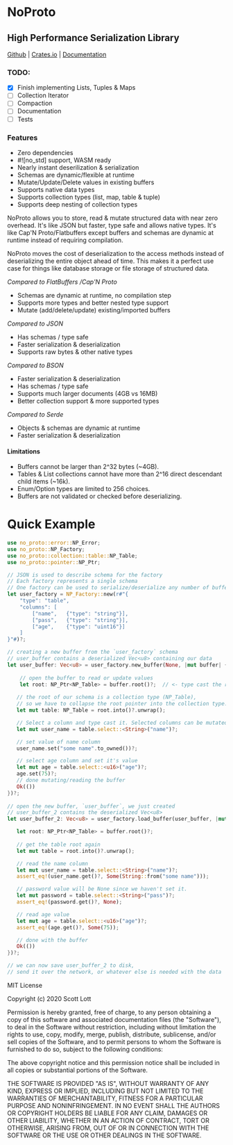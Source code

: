 # NoProto
## High Performance Serialization Library

[Github](https://github.com/ClickSimply/NoProto) | [Crates.io](https://crates.io/crates/no_proto) | [Documentation](https://docs.rs/no_proto)

### TODO: 
- [x] Finish implementing Lists, Tuples & Maps
- [ ] Collection Iterator
- [ ] Compaction
- [ ] Documentation
- [ ] Tests

### Features
- Zero dependencies
- #![no_std] support, WASM ready
- Nearly instant deserilization & serialization
- Schemas are dynamic/flexible at runtime
- Mutate/Update/Delete values in existing buffers
- Supports native data types
- Supports collection types (list, map, table & tuple)
- Supports deep nesting of collection types

NoProto allows you to store, read & mutate structured data with near zero overhead.  It's like JSON but faster, type safe and allows native types.  It's like Cap'N Proto/Flatbuffers except buffers and schemas are dynamic at runtime instead of requiring compilation.  

NoProto moves the cost of deserialization to the access methods instead of deserializing the entire object ahead of time. This makes it a perfect use case for things like database storage or file storage of structured data.

*Compared to FlatBuffers /Cap'N Proto*
- Schemas are dynamic at runtime, no compilation step
- Supports more types and better nested type support
- Mutate (add/delete/update) existing/imported buffers

*Compared to JSON*
- Has schemas / type safe
- Faster serialization & deserialization
- Supports raw bytes & other native types

*Compared to BSON*
- Faster serialization & deserialization
- Has schemas / type safe
- Supports much larger documents (4GB vs 16MB)
- Better collection support & more supported types

*Compared to Serde*
- Objects & schemas are dynamic at runtime
- Faster serialization & deserialization

#### Limitations
- Buffers cannot be larger than 2^32 bytes (~4GB).
- Tables & List collections cannot have more than 2^16 direct descendant child items (~16k).
- Enum/Option types are limited to 256 choices.
- Buffers are not validated or checked before deserializing.

# Quick Example
```rust
use no_proto::error::NP_Error;
use no_proto::NP_Factory;
use no_proto::collection::table::NP_Table;
use no_proto::pointer::NP_Ptr;

// JSON is used to describe schema for the factory
// Each factory represents a single schema
// One factory can be used to serialize/deserialize any number of buffers
let user_factory = NP_Factory::new(r#"{
    "type": "table",
    "columns": [
        ["name",   {"type": "string"}],
        ["pass",   {"type": "string"}],
        ["age",    {"type": "uint16"}]
    ]
}"#)?;

// creating a new buffer from the `user_factory` schema
// user_buffer contains a deserialized Vec<u8> containing our data
let user_buffer: Vec<u8> = user_factory.new_buffer(None, |mut buffer| {
   
    // open the buffer to read or update values
    let root: NP_Ptr<NP_Table> = buffer.root()?;  // <- type cast the root
        
   // the root of our schema is a collection type (NP_Table), 
   // so we have to collapse the root pointer into the collection type.
   let mut table: NP_Table = root.into()?.unwrap();

   // Select a column and type cast it. Selected columns can be mutated or read from.
   let mut user_name = table.select::<String>("name")?;

   // set value of name column
   user_name.set("some name".to_owned())?;

   // select age column and set it's value
   let mut age = table.select::<u16>("age")?;
   age.set(75)?;
   // done mutating/reading the buffer
   Ok(())
})?;
 
// open the new buffer, `user_buffer`, we just created
// user_buffer_2 contains the deserialized Vec<u8>
let user_buffer_2: Vec<u8> = user_factory.load_buffer(user_buffer, |mut buffer| {

   let root: NP_Ptr<NP_Table> = buffer.root()?;
        
   // get the table root again
   let mut table = root.into()?.unwrap();

   // read the name column
   let mut user_name = table.select::<String>("name")?;
   assert_eq!(user_name.get()?, Some(String::from("some name")));

   // password value will be None since we haven't set it.
   let mut password = table.select::<String>("pass")?;
   assert_eq!(password.get()?, None);

   // read age value    
   let mut age = table.select::<u16>("age")?;
   assert_eq!(age.get()?, Some(75));    

   // done with the buffer
   Ok(())
})?;

// we can now save user_buffer_2 to disk, 
// send it over the network, or whatever else is needed with the data
```

MIT License

Copyright (c) 2020 Scott Lott

Permission is hereby granted, free of charge, to any person obtaining a copy
of this software and associated documentation files (the "Software"), to deal
in the Software without restriction, including without limitation the rights
to use, copy, modify, merge, publish, distribute, sublicense, and/or sell
copies of the Software, and to permit persons to whom the Software is
furnished to do so, subject to the following conditions:

The above copyright notice and this permission notice shall be included in all
copies or substantial portions of the Software.

THE SOFTWARE IS PROVIDED "AS IS", WITHOUT WARRANTY OF ANY KIND, EXPRESS OR
IMPLIED, INCLUDING BUT NOT LIMITED TO THE WARRANTIES OF MERCHANTABILITY,
FITNESS FOR A PARTICULAR PURPOSE AND NONINFRINGEMENT. IN NO EVENT SHALL THE
AUTHORS OR COPYRIGHT HOLDERS BE LIABLE FOR ANY CLAIM, DAMAGES OR OTHER
LIABILITY, WHETHER IN AN ACTION OF CONTRACT, TORT OR OTHERWISE, ARISING FROM,
OUT OF OR IN CONNECTION WITH THE SOFTWARE OR THE USE OR OTHER DEALINGS IN THE
SOFTWARE.